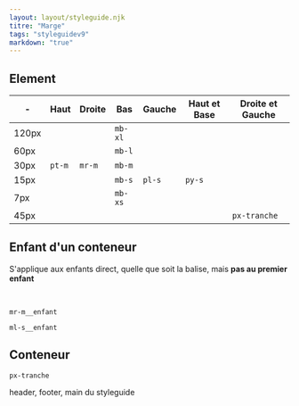 ```yaml
---
layout: layout/styleguide.njk
titre: "Marge"
tags: "styleguidev9"
markdown: "true"
---
```



## Element

| - | Haut | Droite | Bas | Gauche | Haut et Base | Droite et Gauche |
| - | - | - | - | - | - | - |
| 120px |  |  | `mb-xl` |  |  |  |
| 60px |  |  | `mb-l` |  |  |  |
| 30px | `pt-m` | `mr-m` | `mb-m` |  |  |  |
| 15px |  |  | `mb-s` | `pl-s` | `py-s` |  |
| 7px |  |  | `mb-xs` |  |  |  |
| 45px |  |  |  |  |  | `px-tranche` |




## Enfant d'un conteneur

S'applique aux enfants direct, quelle que soit la balise, mais **pas au premier enfant**

<br>

`` mr-m__enfant ``

`` ml-s__enfant ``




## Conteneur

`` px-tranche ``

header, footer, main du styleguide
